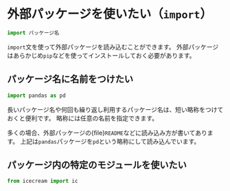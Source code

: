 # 外部パッケージを使いたい（``import``）

```python
import パッケージ名
```

``import``文を使って外部パッケージを読み込むことができます。
外部パッケージはあらかじめ``pip``などを使ってインストールしておく必要があります。

## パッケージ名に名前をつけたい

```python
import pandas as pd
```

長いパッケージ名や何回も繰り返し利用するパッケージ名は、短い略称をつけておくと便利です。
略称には任意の名前を指定できます。

多くの場合、外部パッケージの{file}`README`などに読み込み方が書いてあります。
上記は``pandas``パッケージを``pd``という略称にして読み込んでいます。

## パッケージ内の特定のモジュールを使いたい

```python
from icecream import ic
```
